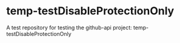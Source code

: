 # temp-testDisableProtectionOnly
A test repository for testing the github-api project: temp-testDisableProtectionOnly
